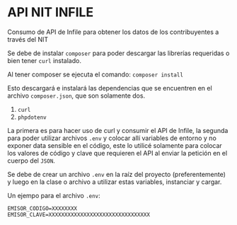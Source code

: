 # API NIT INFILE
Consumo de API de Infile para obtener los datos de los contribuyentes a través del NIT

Se debe de instalar ```composer``` para poder descargar las librerías requeridas o bien tener ```curl``` instalado.

Al tener composer se ejecuta el comando:
```composer install```

Esto descargará e instalará las dependencias que se encuentren en el archivo ```composer.json```, que son solamente dos.

1. ```curl```
2. ```phpdotenv```

La primera es para hacer uso de curl y consumir el API de Infile, la segunda para poder utilizar archivos ```.env``` y colocar allí variables de entorno
y no exponer data sensible en el código, este lo utilicé solamente para colocar los valores de código y clave que requieren el API al enviar la
petición en el cuerpo del ```JSON```.

Se debe de crear un archivo ```.env``` en la raíz del proyecto (preferentemente) y luego en la clase o archivo a utilizar estas variables,
instanciar y cargar.

Un ejempo para el archivo ```.env```:

```
EMISOR_CODIGO=XXXXXXXX
EMISOR_CLAVE=XXXXXXXXXXXXXXXXXXXXXXXXXXXXXXXX
```
